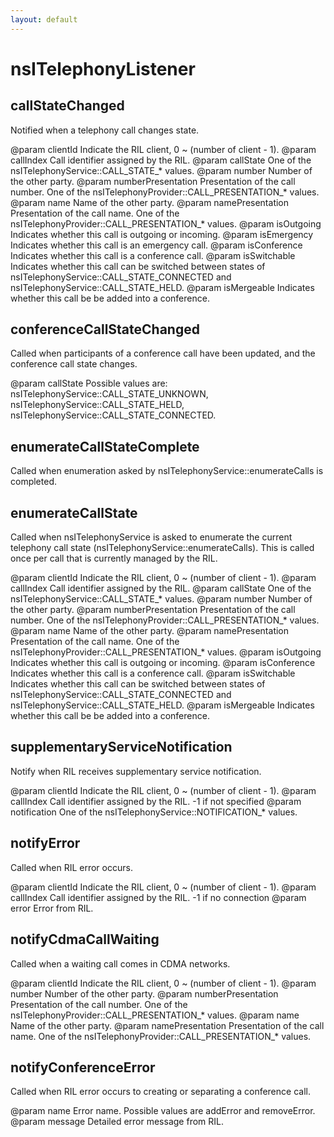 ```yaml
---
layout: default
---
```


# nsITelephonyListener #

## callStateChanged ##

Notified when a telephony call changes state.

@param clientId
Indicate the RIL client, 0 ~ (number of client - 1).
@param callIndex
       Call identifier assigned by the RIL.
@param callState
       One of the nsITelephonyService::CALL_STATE_* values.
@param number
       Number of the other party.
@param numberPresentation
       Presentation of the call number.
       One of the nsITelephonyProvider::CALL_PRESENTATION_* values.
@param name
       Name of the other party.
@param namePresentation
       Presentation of the call name.
       One of the nsITelephonyProvider::CALL_PRESENTATION_* values.
@param isOutgoing
       Indicates whether this call is outgoing or incoming.
@param isEmergency
       Indicates whether this call is an emergency call.
@param isConference
       Indicates whether this call is a conference call.
@param isSwitchable
       Indicates whether this call can be switched between states of
       nsITelephonyService::CALL_STATE_CONNECTED and
       nsITelephonyService::CALL_STATE_HELD.
@param isMergeable
       Indicates whether this call be be added into a conference.


## conferenceCallStateChanged ##

Called when participants of a conference call have been updated, and the
conference call state changes.

@param callState
       Possible values are: nsITelephonyService::CALL_STATE_UNKNOWN,
       nsITelephonyService::CALL_STATE_HELD,
       nsITelephonyService::CALL_STATE_CONNECTED.


## enumerateCallStateComplete ##

Called when enumeration asked by nsITelephonyService::enumerateCalls
is completed.


## enumerateCallState ##

Called when nsITelephonyService is asked to enumerate the current
telephony call state (nsITelephonyService::enumerateCalls). This is
called once per call that is currently managed by the RIL.

@param clientId
Indicate the RIL client, 0 ~ (number of client - 1).
@param callIndex
       Call identifier assigned by the RIL.
@param callState
       One of the nsITelephonyService::CALL_STATE_* values.
@param number
       Number of the other party.
@param numberPresentation
       Presentation of the call number.
       One of the nsITelephonyProvider::CALL_PRESENTATION_* values.
@param name
       Name of the other party.
@param namePresentation
       Presentation of the call name.
       One of the nsITelephonyProvider::CALL_PRESENTATION_* values.
@param isOutgoing
       Indicates whether this call is outgoing or incoming.
@param isConference
       Indicates whether this call is a conference call.
@param isSwitchable
       Indicates whether this call can be switched between states of
       nsITelephonyService::CALL_STATE_CONNECTED and
       nsITelephonyService::CALL_STATE_HELD.
@param isMergeable
       Indicates whether this call be be added into a conference.


## supplementaryServiceNotification ##

Notify when RIL receives supplementary service notification.

@param clientId
Indicate the RIL client, 0 ~ (number of client - 1).
@param callIndex
       Call identifier assigned by the RIL. -1 if not specified
@param notification
       One of the nsITelephonyService::NOTIFICATION_* values.


## notifyError ##

Called when RIL error occurs.

@param clientId
Indicate the RIL client, 0 ~ (number of client - 1).
@param callIndex
       Call identifier assigned by the RIL. -1 if no connection
@param error
       Error from RIL.


## notifyCdmaCallWaiting ##

Called when a waiting call comes in CDMA networks.

@param clientId
Indicate the RIL client, 0 ~ (number of client - 1).
@param number
       Number of the other party.
@param numberPresentation
       Presentation of the call number.
       One of the nsITelephonyProvider::CALL_PRESENTATION_* values.
@param name
       Name of the other party.
@param namePresentation
       Presentation of the call name.
       One of the nsITelephonyProvider::CALL_PRESENTATION_* values.


## notifyConferenceError ##

Called when RIL error occurs to creating or separating a conference call.

@param name
       Error name. Possible values are addError and removeError.
@param message
       Detailed error message from RIL.

